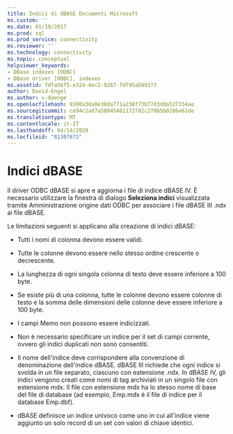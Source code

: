 ```yaml
---
title: Indici di dBASE Documenti Microsoft
ms.custom: ''
ms.date: 01/19/2017
ms.prod: sql
ms.prod_service: connectivity
ms.reviewer: ''
ms.technology: connectivity
ms.topic: conceptual
helpviewer_keywords:
- DBase indexes [ODBC]
- DBase driver [ODBC], indexes
ms.assetid: fdfa56f5-e324-4ec2-9267-fdf95ab99373
author: David-Engel
ms.author: v-daenge
ms.openlocfilehash: 9300a38a0e36da771a238f73b77d3dda527334ae
ms.sourcegitcommit: ce94c2ad7a50945481172782c270b5b0206e61de
ms.translationtype: MT
ms.contentlocale: it-IT
ms.lasthandoff: 04/14/2020
ms.locfileid: "81307672"
---
```

# <a name="dbase-indexes"></a>Indici dBASE
Il driver ODBC dBASE si apre e aggiorna i file di indice dBASE IV. È necessario utilizzare la finestra di dialogo **Seleziona indici** visualizzata tramite Amministrazione origine dati ODBC per associare i file dBASE III .ndx ai file dBASE.  
  
 Le limitazioni seguenti si applicano alla creazione di indici dBASE:  
  
-   Tutti i nomi di colonna devono essere validi.  
  
-   Tutte le colonne devono essere nello stesso ordine crescente o decrescente.  
  
-   La lunghezza di ogni singola colonna di testo deve essere inferiore a 100 byte.  
  
-   Se esiste più di una colonna, tutte le colonne devono essere colonne di testo e la somma delle dimensioni delle colonne deve essere inferiore a 100 byte.  
  
-   I campi Memo non possono essere indicizzati.  
  
-   Non è necessario specificare un indice per il set di campi corrente, ovvero gli indici duplicati non sono consentiti.  
  
-   Il nome dell'indice deve corrispondere alla convenzione di denominazione dell'indice dBASE. dBASE III richiede che ogni indice si svolda in un file separato, ciascuno con estensione .ndx. In dBASE IV, gli indici vengono creati come nomi di tag archiviati in un singolo file con estensione mdx. Il file con estensione mdx ha lo stesso nome di base del file di database (ad esempio, Emp.mdx è il file di indice per il database Emp.dbf).  
  
-   dBASE definisce un indice univoco come uno in cui all'indice viene aggiunto un solo record di un set con valori di chiave identici.
